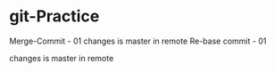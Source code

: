 # git-Practice
Merge-Commit - 01
changes is master in remote
Re-base commit - 01


changes is master in remote

